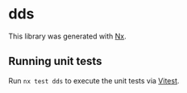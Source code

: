 # dds

This library was generated with [Nx](https://nx.dev).

## Running unit tests

Run `nx test dds` to execute the unit tests via [Vitest](https://vitest.dev/).
